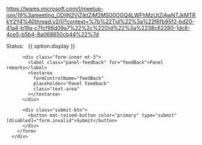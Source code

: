 https://teams.microsoft.com/l/meetup-join/19%3ameeting_ODliN2VjZjktZjM2MS00OGQ4LWFhMzUtZjAwNTJkMTRkY2Y4%40thread.v2/0?context=%7b%22Tid%22%3a%22f6fb95f2-bd20-41a4-b19a-c7fcf96d09a7%22%2c%22Oid%22%3a%2238c62280-1dc6-4ce5-b5b4-8a068650cb44%22%7d

<div *ngIf="['ASSESMENT', 'VERSANT', 'PANEL'].includes(interview.interviewType)" class="assessment-interview">
        <form [formGroup]="form" (ngSubmit)="onSubmit()">
          <div class="d-flex justify-content-start">
            <div class="mt-3 form-group form-inner">
              <p class="assment-subheading">
                Status:&nbsp;&nbsp;
                <mat-form-field class="example-form-field">
                  <mat-select placeholder="Select status" formControlName="status">
                    <mat-option
                      [value]="option.value"
                      *ngFor="let option of PANEL_STATUS_OPTIONS"
                    >
                      {{ option.display }}
                    </mat-option>
                  </mat-select>
                </mat-form-field>
              </p>
            </div>
          </div>
          
          <div class="form-inner mt-3">
            <label class="panel-feedback" for="feedBack">Panel remarks</label>
            <textarea
              formControlName="feedBack"
              placeholder="Panel Feedback"
              class="text-area"
            ></textarea>
          </div>
          
          <div class="submit-btn">
            <button mat-raised-button color="primary" type="submit" [disabled]="form.invalid">Submit</button>
          </div>
        </form>
      </div>
